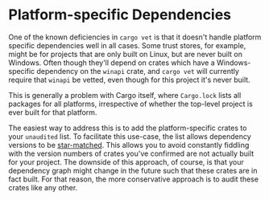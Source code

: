 # Platform-specific Dependencies

One of the known deficiencies in `cargo vet` is that it doesn't handle
platform specific dependencies well in all cases. Some trust stores, for
example, might be for projects that are only built on Linux, but are never
built on Windows. Often though they'll depend on crates which have a
Windows-specific dependency on the `winapi` crate, and `cargo vet` will
currently require that `winapi` be vetted, even though for
this project it's never built.

This is generally a problem with Cargo itself, where `Cargo.lock` lists all
packages for all platforms, irrespective of whether the top-level project is
ever built for that platform.

The easiest way to address this is to add the platform-specific crates to your
`unaudited` list. To facilitate this use-case, the list allows dependency
versions to be [star-matched](config.md#the-unaudited-table). This allows you to
avoid constantly fiddling with the version numbers of crates you've confirmed
are not actually built for your project. The downside of this approach, of
course, is that your dependency graph might change in the future such that these
crates are in fact built. For that reason, the more conservative approach is to
audit these crates like any other.
